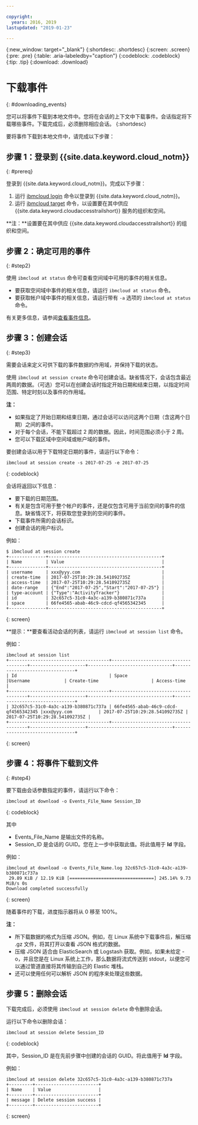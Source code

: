 ```yaml
---

copyright:
  years: 2016, 2019
lastupdated: "2019-01-23"

---
```


{:new_window: target="_blank"}
{:shortdesc: .shortdesc}
{:screen: .screen}
{:pre: .pre}
{:table: .aria-labeledby="caption"}
{:codeblock: .codeblock}
{:tip: .tip}
{:download: .download}


# 下载事件
{: #downloading_events}

您可以将事件下载到本地文件中。您将在会话的上下文中下载事件。会话指定将下载哪些事件。下载完成后，必须删除相应会话。
{:shortdesc}

要将事件下载到本地文件中，请完成以下步骤：

## 步骤 1：登录到 {{site.data.keyword.cloud_notm}}
{: #prereq}

登录到 {{site.data.keyword.cloud_notm}}。完成以下步骤：

1. 运行 [ibmcloud login](/docs/cli/reference/ibmcloud/bx_cli.html#ibmcloud_login) 命令以登录到 {{site.data.keyword.cloud_notm}}。
2. 运行 [ibmcloud target](/docs/cli/reference/ibmcloud/bx_cli.html#ibmcloud_target) 命令，以设置要在其中供应 {{site.data.keyword.cloudaccesstrailshort}} 服务的组织和空间。

**注：**设置要在其中供应 {{site.data.keyword.cloudaccesstrailshort}} 的组织和空间。

## 步骤 2：确定可用的事件
{: #step2}

使用 `ibmcloud at status` 命令可查看空间域中可用的事件的相关信息。

* 要获取空间域中事件的相关信息，请运行 `ibmcloud at status` 命令。
* 要获取帐户域中事件的相关信息，请运行带有 `-a` 选项的 `ibmcloud at status` 命令。

有关更多信息，请参阅[查看事件信息](/docs/services/cloud-activity-tracker/how-to/viewing_event_information.html#viewing_event_status)。
  


## 步骤 3：创建会话
{: #step3}

需要会话来定义可供下载的事件数据的作用域，并保持下载的状态。 

使用 `ibmcloud at session create` 命令可创建会话。缺省情况下，会话包含最近两周的数据。（可选）您可以在创建会话时指定开始日期和结束日期，以指定时间范围、特定时刻以及事件的作用域。 

**注：** 

* 如果指定了开始日期和结束日期，通过会话可以访问这两个日期（含这两个日期）之间的事件。 
* 对于每个会话，不能下载超过 2 周的数据。因此，时间范围必须小于 2 周。
* 您可以下载区域中空间域或帐户域的事件。

要创建会话以用于下载特定日期的事件，请运行以下命令：

```
ibmcloud at session create -s 2017-07-25 -e 2017-07-25
```
{: codeblock}

会话将返回以下信息：

* 要下载的日期范围。
* 有关是包含可用于整个帐户的事件，还是仅包含可用于当前空间的事件的信息。缺省情况下，将获取您登录到的空间的事件。
* 下载事件所需的会话标识。
* 创建会话的用户标识。

例如：

```
$ ibmcloud at session create 
+--------------+-------------------------------------------+
| Name         | Value                                     |
+--------------+-------------------------------------------+
| username     | xxx@yyy.com                               |
| create-time  | 2017-07-25T10:29:28.541092735Z            |
| access-time  | 2017-07-25T10:29:28.541092735Z            |
| date-range   | {"End":"2017-07-25","Start":"2017-07-25"} |
| type-account | {"Type":"ActivityTracker"}                |
| id           | 32c657c5-31c0-4a3c-a139-b380871c737a      |
| space        | 66fe4565-abab-46c9-cdcd-qf4565342345      |
+--------------+-------------------------------------------+
```
{: screen}

**提示：**要查看活动会话的列表，请运行 `ibmcloud at session list` 命令。

例如：

```
ibmcloud at session list
+--------------------------------------+--------------------------------------+---------------------+--------------------------------+--------------------------------+
| Id                                   | Space                                |Username             | Create-time                    | Access-time                    |
+--------------------------------------+--------------------------------------+---------------------+--------------------------------+--------------------------------+
| 32c657c5-31c0-4a3c-a139-b380871c737a | 66fe4565-abab-46c9-cdcd-qf4565342345 |xxx@yyy.com          | 2017-07-25T10:29:28.541092735Z | 2017-07-25T10:29:28.541092735Z |
+--------------------------------------+--------------------------------------+---------------------+--------------------------------+--------------------------------+
```
{: screen} 


## 步骤 4：将事件下载到文件
{: #step4}

要下载由会话参数指定的事件，请运行以下命令：

```
ibmcloud at download -o Events_File_Name Session_ID
```
{: codeblock}

其中


* Events_File_Name 是输出文件的名称。
* Session_ID 是会话的 GUID。您在上一步中获取此值。将此值用于 **Id** 字段。

例如：

```
ibmcloud at download -o Events_File_Name.log 32c657c5-31c0-4a3c-a139-b380871c737a
 29.89 KiB / 12.19 KiB [================================] 245.14% 9.73 MiB/s 0s
Download completed successfully
```
{: screen}

随着事件的下载，进度指示器将从 0 移至 100%。

**注：** 

* 所下载数据的格式为压缩 JSON。例如，在 Linux 系统中下载事件后，解压缩 .gz 文件，将其打开以查看 JSON 格式的数据。 
* 压缩 JSON 适合由 ElasticSearch 或 Logstash 获取。例如，如果未给定 -o，并且您是在 Linux 系统上工作，那么数据将流式传送到 stdout，以便您可以通过管道直接将其传输到自己的 Elastic 堆栈。
* 还可以使用任何可以解析 JSON 的程序来处理这些数据。 

## 步骤 5：删除会话

下载完成后，必须使用 `ibmcloud at session delete` 命令删除会话。 

运行以下命令以删除会话：

```
ibmcloud at session delete Session_ID
```
{: codeblock}

其中，Session_ID 是在先前步骤中创建的会话的 GUID。将此值用于 **Id** 字段。

例如：

```
ibmcloud at session delete 32c657c5-31c0-4a3c-a139-b380871c737a
+---------+------------------------+
| Name    | Value                  |
+---------+------------------------+
| message | Delete session success |
+---------+------------------------+
```
{: screen}




